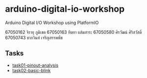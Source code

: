 # arduino-digital-io-workshop
Arduino Digital I/O Workshop using PlatformIO

67050162 จิรายุ ภูมิเขต
67050163 ทิตยา แต้มสาระ
67050580 ศิรวัฒน์ ศิริสวัสดิ์
67050743 ชากวินท์ เจริญสรรพพืช
## Tasks

- [task01-pinout-analysis](./task01-pinout-analysis)
- [task02-basic-blink](./task02-basic-blink)
